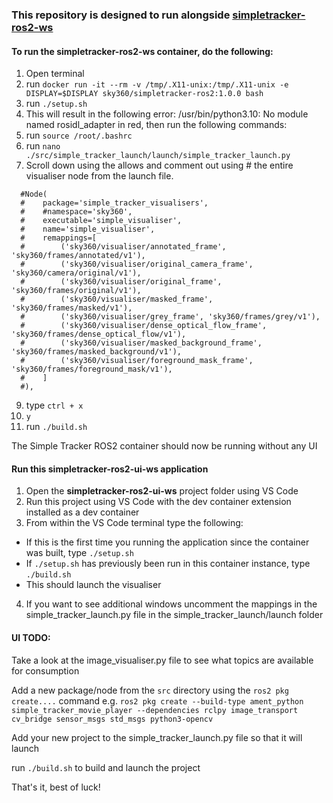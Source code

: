 ### This repository is designed to run alongside [simpletracker-ros2-ws](https://github.com/Sky360-Repository/simpletracker-ros2-ws)

#### To run the simpletracker-ros2-ws container, do the following:

1. Open terminal 
2. run `docker run -it --rm -v /tmp/.X11-unix:/tmp/.X11-unix -e DISPLAY=$DISPLAY sky360/simpletracker-ros2:1.0.0 bash`
3. run `./setup.sh`
4. This will result in the following error: /usr/bin/python3.10: No module named rosidl_adapter in red, then run the following commands:
5. run `source /root/.bashrc`
6. run `nano ./src/simple_tracker_launch/launch/simple_tracker_launch.py`
7. Scroll down using the allows and comment out using # the entire visualiser node from the launch file.
```
  #Node(
  #    package='simple_tracker_visualisers',
  #    #namespace='sky360',
  #    executable='simple_visualiser',
  #    name='simple_visualiser',
  #    remappings=[
  #        ('sky360/visualiser/annotated_frame', 'sky360/frames/annotated/v1'),
  #        ('sky360/visualiser/original_camera_frame', 'sky360/camera/original/v1'),
  #        ('sky360/visualiser/original_frame', 'sky360/frames/original/v1'),
  #        ('sky360/visualiser/masked_frame', 'sky360/frames/masked/v1'),
  #        ('sky360/visualiser/grey_frame', 'sky360/frames/grey/v1'),
  #        ('sky360/visualiser/dense_optical_flow_frame', 'sky360/frames/dense_optical_flow/v1'),
  #        ('sky360/visualiser/masked_background_frame', 'sky360/frames/masked_background/v1'),
  #        ('sky360/visualiser/foreground_mask_frame', 'sky360/frames/foreground_mask/v1'),                
  #    ]
  #),
  ```
9. type `ctrl + x`
10. `y`
11. run `./build.sh`

The Simple Tracker ROS2 container should now be running without any UI

#### Run this simpletracker-ros2-ui-ws application

1. Open the **simpletracker-ros2-ui-ws** project folder using VS Code
2. Run this project using VS Code with the dev container extension installed as a dev container
3. From within the VS Code terminal type the following:
  - If this is the first time you running the application since the container was built, type `./setup.sh`
  - If `./setup.sh` has previously been run in this container instance, type `./build.sh`
  - This should launch the visualiser
4. If you want to see additional windows uncomment the mappings in the simple_tracker_launch.py file in the simple_tracker_launch/launch folder

#### UI TODO:

Take a look at the image_visualiser.py file to see what topics are available for consumption

Add a new package/node from the `src` directory using the `ros2 pkg create....` command e.g. `ros2 pkg create --build-type ament_python simple_tracker_movie_player --dependencies rclpy image_transport cv_bridge sensor_msgs std_msgs python3-opencv`

Add your new project to the simple_tracker_launch.py file so that it will launch

run `./build.sh` to build and launch the project

That's it, best of luck!